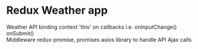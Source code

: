 # Redux Weather app

Weather API
binding context 'this' on callbacks i.e. onInputChange() onSubmit()  
Middleware
redux-promise, promises
axios library to handle API Ajax calls